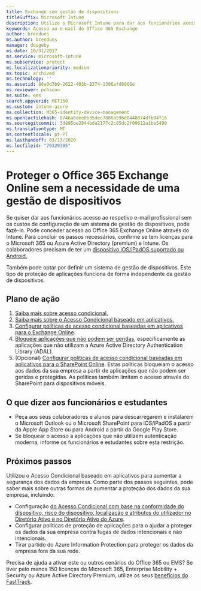 ```yaml
---
title: Exchange sem gestão de dispositivos
titleSuffix: Microsoft Intune
description: Utilize o Microsoft Intune para dar aos funcionários acesso ao respetivo e-mail do Exchange Online do Office 365 sem configurar um sistema de gestão de dispositivos.
keywords: Acesso ao e-mail do Office 365 Exchange
author: brenduns
ms.author: brenduns
manager: dougeby
ms.date: 10/31/2017
ms.service: microsoft-intune
ms.subservice: protect
ms.localizationpriority: medium
ms.topic: archived
ms.technology: ''
ms.assetid: 88a0d3b9-2622-403b-8374-1396afd8066e
ms.reviewer: pchacon
ms.suite: ems
search.appverid: MET150
ms.custom: intune-azure
ms.collection: M365-identity-device-management
ms.openlocfilehash: 8746a6dee0b35dec7886a596d0448874dfb04f16
ms.sourcegitcommit: 3d895be2844bda2177c2c85dc2f09612a1be5490
ms.translationtype: MT
ms.contentlocale: pt-PT
ms.lasthandoff: 03/13/2020
ms.locfileid: "79329305"
---
```

# <a name="protect-office-365-exchange-online-without-requiring-device-management"></a>Proteger o Office 365 Exchange Online sem a necessidade de uma gestão de dispositivos

Se quiser dar aos funcionários acesso ao respetivo e-mail profissional sem os custos de configuração de um sistema de gestão de dispositivos, pode fazê-lo. Pode conceder acesso ao Office 365 Exchange Online através do Intune. Para concluir os passos necessários, confirme se tem licenças para o Microsoft 365 ou Azure Active Directory (premium) e Intune. Os colaboradores precisam de ter um [dispositivo iOS/iPadOS suportado ou Android.](../fundamentals/supported-devices-browsers.md) 

Também pode optar por definir um sistema de gestão de dispositivos. Este tipo de proteção de aplicações funciona de forma independente da gestão de dispositivos. 

## <a name="action-plan"></a>Plano de ação

1. [Saiba mais sobre acesso condicional.](conditional-access.md) 
2. [Saiba mais sobre o Acesso Condicional baseado em aplicativos.](app-based-conditional-access-intune.md)
3. [Configurar políticas de acesso condicional baseadas em aplicativos para o Exchange Online](app-based-conditional-access-intune-create.md).
4. [Bloqueie aplicações que não podem ser geridas](app-modern-authentication-block.md), especificamente as aplicações que não utilizam a Azure Active Directory Authentication Library (ADAL).
5. (Opcional) [Configurar políticas de acesso condicional baseadas em aplicativos para o SharePoint Online](app-based-conditional-access-intune-create.md). Estas políticas bloqueiam o acesso aos dados da sua empresa a partir de aplicações que não podem ser geridas e protegidas. As políticas também limitam o acesso através do SharePoint para dispositivos móveis. 

## <a name="what-to-tell-employees-and-students"></a>O que dizer aos funcionários e estudantes

* Peça aos seus colaboradores e alunos para descarregarem e instalarem o Microsoft Outlook ou o Microsoft SharePoint para iOS/iPadOS a partir da Apple App Store ou para Android a partir da Google Play Store. 
* Se bloquear o acesso a aplicações que não utilizem autenticação moderna, informe os funcionários e estudantes sobre esta restrição. 

## <a name="next-steps"></a>Próximos passos

Utilizou o Acesso Condicional baseado em aplicativos para aumentar a segurança dos dados da empresa. Como parte dos passos seguintes, pode saber mais sobre outras formas de aumentar a proteção dos dados da sua empresa, incluindo: 

* Configuração [do Acesso Condicional com base na conformidade do dispositivo, risco do dispositivo, localização e atributos do utilizador no Diretório Ativo e no Diretório Ativo do Azure](https://docs.microsoft.com/azure/active-directory/active-directory-conditional-access-azure-portal).  
* Configurar políticas de proteção de aplicações para o ajudar a proteger os dados da sua empresa contra fugas de dados intencionais e não intencionais. 
* Tirar partido do Azure Information Protection para proteger os dados da empresa fora da sua rede. 

Precisa de ajuda a ativar este ou outros cenários do Office 365 ou EMS? Se tiver pelo menos 150 licenças do Microsoft 365, Enterprise Mobility + Security ou Azure Active Directory Premium, utilize os seus [benefícios do FastTrack](https://docs.microsoft.com/enterprise-mobility-security/solutions/enterprise-mobility-fasttrack-program). 
